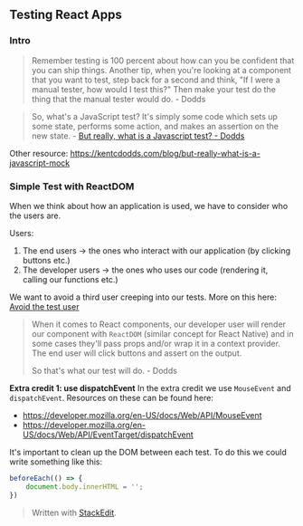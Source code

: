 
## Testing React Apps

### Intro
> Remember testing is 100 percent about how can you be confident that you can ship things. Another tip, when you're looking at a component that you want to test, step back for a second and think, "If I were a manual tester, how would I test this?" Then make your test do the thing that the manual tester would do. - Dodds

> So, what's a JavaScript test? It's simply some code which sets up some state, performs some action, and makes an assertion on the new state. - [But really, what is a Javascript test? - Dodds](https://kentcdodds.com/blog/but-really-what-is-a-javascript-test)

Other resource: https://kentcdodds.com/blog/but-really-what-is-a-javascript-mock

### Simple Test with ReactDOM

When we think about how an application is used, we have to consider who the users are.

Users:
1. The end users -> the ones who interact with our application (by clicking buttons etc.)
2. The developer users -> the ones who uses our code (rendering it, calling our functions etc.)

We want to avoid a third user creeping into our tests. More on this here: [Avoid the test user](https://kentcdodds.com/blog/avoid-the-test-user)

> When it comes to React components, our developer user will render our component with `ReactDOM` (similar concept for React Native) and in some cases they'll pass props and/or wrap it in a context provider. The end user will click buttons and assert on the output. 
> 
>So that's what our test will do. - Dodds


**Extra credit 1: use dispatchEvent**
In the extra credit we use `MouseEvent` and `dispatchEvent`. Resources on these can be found here:
* https://developer.mozilla.org/en-US/docs/Web/API/MouseEvent
* https://developer.mozilla.org/en-US/docs/Web/API/EventTarget/dispatchEvent

It's important to clean up the DOM between each test. To do this we could write something like this:

```js
beforeEach(() => {
	document.body.innerHTML = '';
})
```


> Written with [StackEdit](https://stackedit.io/).
<!--stackedit_data:
eyJoaXN0b3J5IjpbNjM0ODk1Njg0LC0zMTcyODE5NDksMTQ1Nj
A4MTYxNSwyOTc4MTgwNDAsLTE5OTU0MTYwNDcsMTUyMTE5Mjg2
MV19
-->